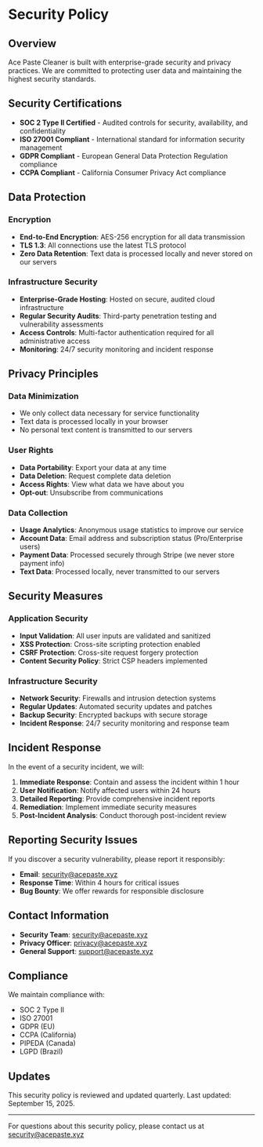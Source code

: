 # Security Policy

## Overview

Ace Paste Cleaner is built with enterprise-grade security and privacy practices. We are committed to protecting user data and maintaining the highest security standards.

## Security Certifications

- **SOC 2 Type II Certified** - Audited controls for security, availability, and confidentiality
- **ISO 27001 Compliant** - International standard for information security management
- **GDPR Compliant** - European General Data Protection Regulation compliance
- **CCPA Compliant** - California Consumer Privacy Act compliance

## Data Protection

### Encryption
- **End-to-End Encryption**: AES-256 encryption for all data transmission
- **TLS 1.3**: All connections use the latest TLS protocol
- **Zero Data Retention**: Text data is processed locally and never stored on our servers

### Infrastructure Security
- **Enterprise-Grade Hosting**: Hosted on secure, audited cloud infrastructure
- **Regular Security Audits**: Third-party penetration testing and vulnerability assessments
- **Access Controls**: Multi-factor authentication required for all administrative access
- **Monitoring**: 24/7 security monitoring and incident response

## Privacy Principles

### Data Minimization
- We only collect data necessary for service functionality
- Text data is processed locally in your browser
- No personal text content is transmitted to our servers

### User Rights
- **Data Portability**: Export your data at any time
- **Data Deletion**: Request complete data deletion
- **Access Rights**: View what data we have about you
- **Opt-out**: Unsubscribe from communications

### Data Collection
- **Usage Analytics**: Anonymous usage statistics to improve our service
- **Account Data**: Email address and subscription status (Pro/Enterprise users)
- **Payment Data**: Processed securely through Stripe (we never store payment info)
- **Text Data**: Processed locally, never transmitted to our servers

## Security Measures

### Application Security
- **Input Validation**: All user inputs are validated and sanitized
- **XSS Protection**: Cross-site scripting protection enabled
- **CSRF Protection**: Cross-site request forgery protection
- **Content Security Policy**: Strict CSP headers implemented

### Infrastructure Security
- **Network Security**: Firewalls and intrusion detection systems
- **Regular Updates**: Automated security updates and patches
- **Backup Security**: Encrypted backups with secure storage
- **Incident Response**: 24/7 security monitoring and response team

## Incident Response

In the event of a security incident, we will:

1. **Immediate Response**: Contain and assess the incident within 1 hour
2. **User Notification**: Notify affected users within 24 hours
3. **Detailed Reporting**: Provide comprehensive incident reports
4. **Remediation**: Implement immediate security measures
5. **Post-Incident Analysis**: Conduct thorough post-incident review

## Reporting Security Issues

If you discover a security vulnerability, please report it responsibly:

- **Email**: security@acepaste.xyz
- **Response Time**: Within 4 hours for critical issues
- **Bug Bounty**: We offer rewards for responsible disclosure

## Contact Information

- **Security Team**: security@acepaste.xyz
- **Privacy Officer**: privacy@acepaste.xyz
- **General Support**: support@acepaste.xyz

## Compliance

We maintain compliance with:
- SOC 2 Type II
- ISO 27001
- GDPR (EU)
- CCPA (California)
- PIPEDA (Canada)
- LGPD (Brazil)

## Updates

This security policy is reviewed and updated quarterly. Last updated: September 15, 2025.

---

For questions about this security policy, please contact us at security@acepaste.xyz




